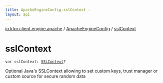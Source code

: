 ```yaml
---
title: ApacheEngineConfig.sslContext - 
layout: api
---
```


<div class='api-docs-breadcrumbs'><a href="../index.html">io.ktor.client.engine.apache</a> / <a href="index.html">ApacheEngineConfig</a> / <a href="./ssl-context.html">sslContext</a></div>

# sslContext

<div class="signature"><code><span class="keyword">var </span><span class="identifier">sslContext</span><span class="symbol">: </span><a href="http://docs.oracle.com/javase/6/docs/api/javax/net/ssl/SSLContext.html"><span class="identifier">SSLContext</span></a><span class="symbol">?</span></code></div>

Optional Java's SSLContext allowing to set custom keys,
trust manager or custom source for secure random data

